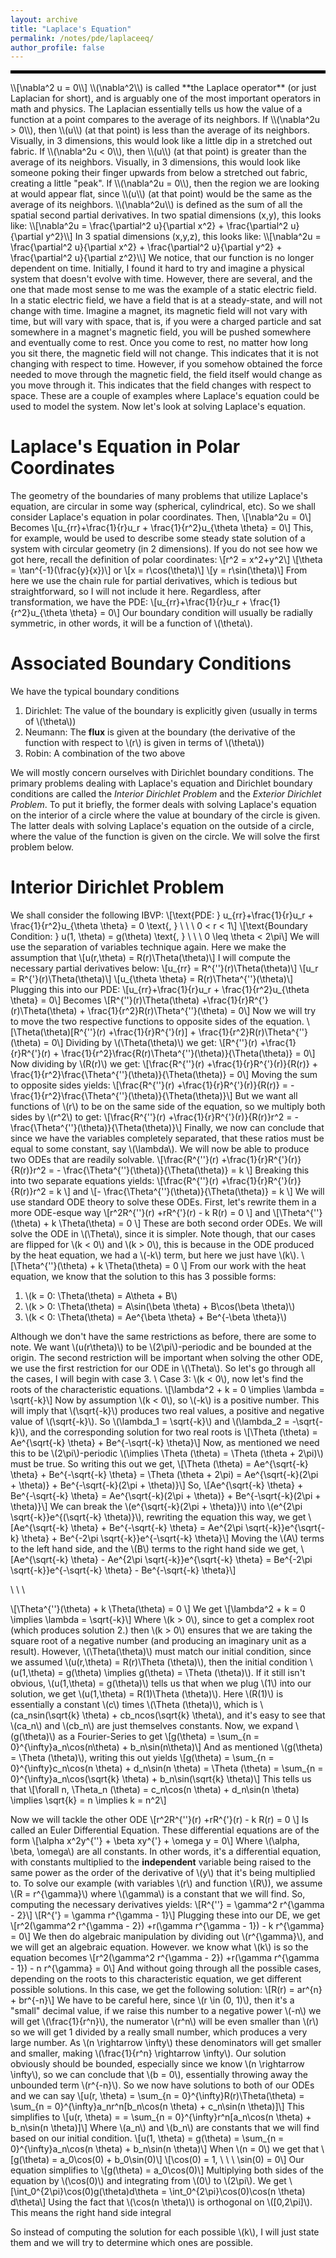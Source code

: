 ```yaml
---
layout: archive
title: "Laplace's Equation"
permalink: /notes/pde/laplaceeq/
author_profile: false
--- 
```


<hr style="border: 2px solid black;">
\\[\nabla^2 u = 0\\]
\\(\nabla^2\\) is called **the Laplace operator** (or just Laplacian for short), and is arguably one of the most important operators in math and physics. The Laplacian essentially tells us how the value of a function at a point compares to the average of its neighbors. If \\(\nabla^2u > 0\\), then \\(u\\) (at that point) is less than the average of its neighbors. Visually, in 3 dimensions, this would look like a little dip in a stretched out fabric. If \\(\nabla^2u < 0\\), then \\(u\\) (at that point) is greater than the average of its neighbors. Visually, in 3 dimensions, this would look like someone poking their finger upwards from below a stretched out fabric, creating a little "peak". If \\(\nabla^2u = 0\\), then the region we are looking at would appear flat, since \\(u\\) (at that point) would be the same as the average of its neighbors. \\(\nabla^2u\\) is defined as the sum of all the spatial second partial derivatives. In two spatial dimensions (x,y), this looks like:
\\[\nabla^2u = \frac{\partial^2 u}{\partial x^2} + \frac{\partial^2 u}{\partial y^2}\\]
In 3 spatial dimensions (x,y,z), this looks like:
\\[\nabla^2u = \frac{\partial^2 u}{\partial x^2} + \frac{\partial^2 u}{\partial y^2} + \frac{\partial^2 u}{\partial z^2}\\]
We notice, that our function is no longer dependent on time. Initially, I found it hard to try and imagine a physical system that doesn't evolve with time. However, there are several, and the one that made most sense to me was the example of a static electric field. In a static electric field, we have a field that is at a steady-state, and will not change with time. Imagine a magnet, its magnetic field will not vary with time, but will vary with space, that is, if you were a charged particle and sat somewhere in a magnet's magnetic field, you will be pushed somewhere and eventually come to rest. Once you come to rest, no matter how long you sit there, the magnetic field will not change. This indicates that it is not changing with respect to time. However, if you somehow obtained the force needed to move through the magnetic field, the field itself would change as you move through it. This indicates that the field changes with respect to space. These are a couple of examples where Laplace's equation could be used to model the system. Now let's look at solving Laplace's equation.

Laplace's Equation in Polar Coordinates
====
The geometry of the boundaries of many problems that utilize Laplace's equation, are circular in some way (spherical, cylindrical, etc). So we shall consider Laplace's equation in polar coordinates. Then,
\\[\nabla^2u = 0\\]
Becomes
\\[u_{rr}+\frac{1}{r}u_r + \frac{1}{r^2}u_{\theta \theta} = 0\\]
This, for example, would be used to describe some steady state solution of a system with circular geometry (in 2 dimensions). If you do not see how we got here, recall the definition of polar coordinates:
\\[r^2 = x^2+y^2\\]
\\[\theta = \tan^{-1}(\frac{y}{x})\\]
or
\\[x = r\cos(\theta)\\]
\\[y = r\sin(\theta)\\]
From here we use the chain rule for partial derivatives, which is tedious but straightforward, so I will not include it here. Regardless, after transformation, we have the PDE: 
\\[u_{rr}+\frac{1}{r}u_r + \frac{1}{r^2}u_{\theta \theta} = 0\\]
Our boundary condition will usually be radially symmetric, in other words, it will be a function of \\(\theta\\).

Associated Boundary Conditions
====
We have the typical boundary conditions
1. Dirichlet: The value of the boundary is explicitly given (usually in terms of \\(\theta\\))
2. Neumann: The **flux** is given at the boundary (the derivative of the function with respect to \\(r\\) is given in terms of \\(\theta\\))
3. Robin: A combination of the two above

We will mostly concern ourselves with Dirichlet boundary conditions. The primary problems dealing with Laplace's equation and Dirichlet boundary conditions are called the *Interior Dirichlet Problem* and the *Exterior Dirichlet Problem*. To put it briefly, the former deals with solving Laplace's equation on the interior of a circle where the value at boundary of the circle is given. The latter deals with solving Laplace's equation on the outside of a circle, where the value of the function is given on the circle. We will solve the first problem below.

Interior Dirichlet Problem
====
We shall consider the following IBVP:
\\[\text{PDE: } u_{rr}+\frac{1}{r}u_r + \frac{1}{r^2}u_{\theta \theta} = 0 \text{, } \ \ \ 0 < r < 1\\]
\\[\text{Boundary Condition: } u(1, \theta) = g(\theta) \text{,  } \ \ \ 0 \leq \theta < 2\pi\\]
We will use the separation of variables technique again. Here we make the assumption that 
\\[u(r,\theta) = R(r)\Theta(\theta)\\]
I will compute the necessary partial derivatives below:
\\[u_{rr} = R^{\''}(r)\Theta(\theta)\\]
\\[u_r = R^{\'}(r)\Theta(\theta)\\]
\\[u_{\theta \theta} = R(r)\Theta^{\''}(\theta)\\]
Plugging this into our PDE:
\\[u_{rr}+\frac{1}{r}u_r + \frac{1}{r^2}u_{\theta \theta} = 0\\]
Becomes
\\[R^{\''}(r)\Theta(\theta) +\frac{1}{r}R^{\'}(r)\Theta(\theta) + \frac{1}{r^2}R(r)\Theta^{\''}(\theta) = 0\\]
Now we will try to move the two respective functions to opposite sides of the equation.
\\[\Theta(\theta)\[R^{\''}(r) +\frac{1}{r}R^{\'}(r)\] + \frac{1}{r^2}R(r)\Theta^{\''}(\theta) = 0\\]
Dividing by \\(\Theta(\theta)\\) we get:
\\[R^{\''}(r) +\frac{1}{r}R^{\'}(r) + \frac{1}{r^2}\frac{R(r)\Theta^{\''}(\theta)}{\Theta(\theta)} = 0\\]
Now dividing by \\(R(r)\\) we get:
\\[\frac{R^{\''}(r) +\frac{1}{r}R^{\'}(r)}{R(r)} + \frac{1}{r^2}\frac{\Theta^{\''}(\theta)}{\Theta(\theta)} = 0\\]
Moving the sum to opposite sides yields:
\\[\frac{R^{\''}(r) +\frac{1}{r}R^{\'}(r)}{R(r)} = - \frac{1}{r^2}\frac{\Theta^{\''}(\theta)}{\Theta(\theta)}\\]
But we want all functions of \\(r\\) to be on the same side of the equation, so we multiply both sides by \\(r^2\\) to get:
\\[\frac{R^{\''}(r) +\frac{1}{r}R^{\'}(r)}{R(r)}r^2 = - \frac{\Theta^{\''}(\theta)}{\Theta(\theta)}\\]
Finally, we now can conclude that since we have the variables completely separated, that these ratios must be equal to some constant, say \\(\lambda\\). We will now be able to produce two ODEs that are readily solvable.
\\[\frac{R^{\''}(r) +\frac{1}{r}R^{\'}(r)}{R(r)}r^2 = - \frac{\Theta^{\''}(\theta)}{\Theta(\theta)} = k \\]
Breaking this into two separate equations yields:
\\[\frac{R^{\''}(r) +\frac{1}{r}R^{\'}(r)}{R(r)}r^2 = k \\]
and 
\\[- \frac{\Theta^{\''}(\theta)}{\Theta(\theta)} = k \\]
We will use standard ODE theory to solve these ODEs. First, let's rewrite them in a more ODE-esque way
\\[r^2R^{\''}(r) +rR^{\'}(r) - k R(r) = 0 \\]
and
\\[\Theta^{\''}(\theta) + k \Theta(\theta) = 0 \\]
These are both second order ODEs. We will solve the ODE in \\(\Theta\\), since it is simpler. Note though, that our cases are flipped for \\(k < 0\\) and \\(k > 0\\), this is because in the ODE produced by the heat equation, we had a \\(-k\\) term, but here we just have \\(k\\).
\\[\Theta^{\''}(\theta) + k \Theta(\theta) = 0 \\]
From our work with the heat equation, we know that the solution to this has 3 possible forms:
1. \\(k = 0: \Theta(\theta) = A\theta + B\\)
2. \\(k > 0: \Theta(\theta) = A\sin(\beta \theta) + B\cos(\beta \theta)\\)
3. \\(k < 0: \Theta(\theta) = Ae^{\beta \theta} + Be^{-\beta \theta}\\)

Although we don't have the same restrictions as before, there are some to note. We want \\(u(r\theta)\\) to be \\(2\pi\\)-periodic and be bounded at the origin. The second restriction will be important when solving the other ODE, we use the first restriction for our ODE in \\(\Theta\\). So let's go through all the cases, I will begin with case 3.
\\
Case 3: \\(k < 0\\), now let's find the roots of the characteristic equations. 
\\[\lambda^2 + k = 0 \implies \lambda = \sqrt{-k}\\]
Now by assumption \\(k < 0\\), so \\(-k\\) is a positive number. This will imply that \\(\sqrt{-k}\\) produces two real values, a positive and negative value of \\(\sqrt{-k}\\). So \\(\lambda_1 = \sqrt{-k}\\) and \\(\lambda_2 = -\sqrt{-k}\\), and the corresponding solution for two real roots is 
\\[\Theta (\theta) = Ae^{\sqrt{-k} \theta} + Be^{-\sqrt{-k} \theta}\\]
Now, as mentioned we need this to be \\(2\pi\\)-periodic \\(\implies \Theta (\theta) = \Theta (\theta + 2\pi)\\) must be true. So writing this out we get,
\\[\Theta (\theta) = Ae^{\sqrt{-k} \theta} + Be^{-\sqrt{-k} \theta} = \Theta (\theta + 2\pi) = Ae^{\sqrt{-k}(2\pi + \theta)} + Be^{-\sqrt{-k}(2\pi + \theta)}\\]
So,
\\[Ae^{\sqrt{-k} \theta} + Be^{-\sqrt{-k} \theta} = Ae^{\sqrt{-k}(2\pi + \theta)} + Be^{-\sqrt{-k}(2\pi + \theta)}\\]
We can break the \\(e^{\sqrt{-k}(2\pi + \theta)}\\) into \\(e^{2\pi \sqrt{-k}}e^{(\sqrt{-k} \theta)}\\), rewriting the equation this way, we get
\\[Ae^{\sqrt{-k} \theta} + Be^{-\sqrt{-k} \theta} = Ae^{2\pi \sqrt{-k}}e^{\sqrt{-k} \theta} + Be^{-2\pi \sqrt{-k}}e^{-\sqrt{-k} \theta}\\]
Moving the \\(A\\) terms to the left hand side, and the \\(B\\) terms to the right hand side we get,
\\[Ae^{\sqrt{-k} \theta} - Ae^{2\pi \sqrt{-k}}e^{\sqrt{-k} \theta}  = Be^{-2\pi \sqrt{-k}}e^{-\sqrt{-k} \theta} - Be^{-\sqrt{-k} \theta}\\]


\\
\\
\\

\\[\Theta^{\''}(\theta) + k \Theta(\theta) = 0 \\]
We get
\\[\lambda^2 + k = 0 \implies \lambda = \sqrt{-k}\\]
Where \\(k > 0\\), since to get a complex root (which produces solution 2.) then \\(k > 0\\) ensures that we are taking the square root of a negative number (and producing an imaginary unit as a result). However, \\(\Theta(\theta)\\) must match our initial condition, since we assumed \\(u(r,\theta) = R(r)\Theta (\theta)\\), then the initial condition \\(u(1,\theta) = g(\theta) \implies g(\theta) = \Theta (\theta)\\). If it still isn't obvious, \\(u(1,\theta) = g(\theta)\\) tells us that when we plug \\(1\\) into our solution, we get \\(u(1,\theta) = R(1)\Theta (\theta)\\). Here \\(R(1)\\) is essentially a constant \\(c\\) times \\(\Theta (\theta)\\), which is \\(ca_nsin(\sqrt{k} \theta) + cb_ncos(\sqrt{k} \theta\\), and it's easy to see that \\(ca_n\\) and \\(cb_n\\) are just themselves constants. Now, we expand \\(g(\theta)\\) as a Fourier-Series to get
\\[g(\theta) = \sum_{n = 0}^{\infty}a_n\cos(n\theta) + b_n\sin(n\theta)\\]
And as mentioned \\(g(\theta) = \Theta (\theta)\\), writing this out yields
\\[g(\theta) = \sum_{n = 0}^{\infty}c_n\cos(n \theta) + d_n\sin(n \theta) = \Theta (\theta) = \sum_{n = 0}^{\infty}a_n\cos(\sqrt{k} \theta) + b_n\sin(\sqrt{k} \theta)\\]
This tells us that \\[\forall n, \Theta_n (\theta) = c_n\cos(n \theta) + d_n\sin(n \theta) \implies \sqrt{k} = n \implies k = n^2\\]

Now we will tackle the other ODE
\\[r^2R^{\''}(r) +rR^{\'}(r) - k R(r) = 0 \\]
Is called an Euler Differential Equation. These differential equations are of the form
\\[\alpha x^2y^{\''} + \beta xy^{\'} + \omega y = 0\\]
Where \\(\alpha, \beta, \omega\\) are all constants. In other words, it's a differential equation, with constants multiplied to the **independent** variable being raised to the same power as the order of the derivative of \\(y\\) that it's being multiplied to. To solve our example (with variables \\(r\\) and function \\(R\\)), we assume \\(R = r^{\gamma}\\) where \\(\gamma\\) is a constant that we will find. So, computing the necessary derivatives yields:
\\[R^{\''} = \gamma^2 r^{\gamma - 2}\\]
\\[R^{\'} = \gamma r^{\gamma - 1}\\]
Plugging these into our DE, we get
\\[r^2(\gamma^2 r^{\gamma - 2}) +r(\gamma r^{\gamma - 1}) - k r^{\gamma} = 0\\]
We then do algebraic manipulation by dividing out \\(r^{\gamma}\\), and we will get an algebraic equation. However. we know what \\(k\\) is so the equation becomes
\\[r^2(\gamma^2 r^{\gamma - 2}) +r(\gamma r^{\gamma - 1}) - n r^{\gamma} = 0\\]
And without going through all the possible cases, depending on the roots to this characteristic equation, we get different possible solutions. In this case, we get the following solution:
\\[R(r) = ar^{n} + br^{-n}\\]
We have to be careful here, since \\(r \in (0, 1)\\), then it's a "small" decimal value, if we raise this number to a negative power \\(-n\\) we will get \\(\frac{1}{r^n}\\), the numerator \\(r^n\\) will be even smaller than \\(r\\) so we will get 1 divided by a really small number, which produces a very large number. As \\(n \rightarrow \infty\\) these denominators will get smaller and smaller, making \\(\frac{1}{r^n} \rightarrow \infty\\). Our solution obviously should be bounded, especially since we know \\(n \rightarrow \infty\\), so we can conclude that \\(b = 0\\), essentially throwing away the unbounded term \\(r^{-n}\\). So we now have solutions to both of our ODEs and we can say
\\[u(r, \theta) = \sum_{n = 0}^{\infty}R(r)\Theta(\theta) = \sum_{n = 0}^{\infty}a_nr^n\[b_n\cos(n \theta) + c_n\sin(n \theta)\]\\]
This simplifies to 
\\[u(r, \theta) = = \sum_{n = 0}^{\infty}r^n\[a_n\cos(n \theta) + b_n\sin(n \theta)\]\\]
Where \\(a_n\\) and \\(b_n\\) are constants that we will find based on our initial condition.
\\[u(1, \theta) = g(\theta)  = \sum_{n = 0}^{\infty}a_n\cos(n \theta) + b_n\sin(n \theta)\\]
When \\(n = 0\\) we get that 
\\[g(\theta) = a_0\cos(0) + b_0\sin(0)\\]
\\[\cos(0) = 1, \ \ \ \sin(0) = 0\\]
Our equation simplifies to
\\[g(\theta) = a_0\cos(0)\\]
Multiplying both sides of the equation by \\(\cos(0)\\) and integrating from \\(0\\) to \\(2\pi\\). We get 
\\[\int_0^{2\pi}\cos(0)g(\theta)d\theta = \int_0^{2\pi}\cos(0)\cos(n \theta) d\theta\\]
Using the fact that  \\(\cos(n \theta)\\) is orthogonal on \\(\[0,2\pi\]\\). This means the right hand side integral 

So instead of computing the solution for each possible \\(k\\), I will just state them and we will try to determine which ones are possible. 

